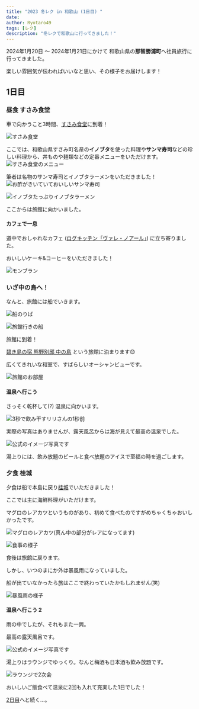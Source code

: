 ```yaml
---
title: "2023 冬レク in 和歌山 (1日目) "
date: 
author: Ryotaro49
tags: [レク]
description: "冬レクで和歌山に行ってきました！"
---
```


2024年1月20日 ～ 2024年1月21日にかけて
和歌山県の**那智勝浦町**へ社員旅行に行ってきました。

楽しい雰囲気が伝わればいいなと思い、その様子をお届けします！

## 1日目
### 昼食 すさみ食堂
車で向かうこと3時間、[すさみ食堂](https://tabelog.com/wakayama/A3004/A300403/30000335/)に到着！

![すさみ食堂](images/susami.jpg)

ここでは、和歌山県すさみ町名産の**イノブタ**を使った料理や**サンマ寿司**などの珍しい料理から、丼ものや麺類などの定番メニューをいただけます。
![すさみ食堂のメニュー](images/susami_menu.jpg)

筆者は名物のサンマ寿司とイノブタラーメンをいただきました！
![お酢がきいていておいしいサンマ寿司](images/sanmazushi.jpg)


![イノブタたっぷりイノブタラーメン](images/inobuta_ra-men.jpg)

ここからは旅館に向かいました。

#### カフェで一息

道中でおしゃれなカフェ ([ログキッチン「ヴァレ・ノアール」](https://www.inakagurashi-kushimoto.jp/sub04_05.html)) に立ち寄りました。

おいしいケーキ&コーヒーをいただきました！

![モンブラン](images/cake.jpg)

### いざ中の島へ！
なんと、旅館には船でいきます。

![船のりば](images/hune1.jpg)

![旅館行きの船](images/hune2.jpg)

旅館に到着！

[碧き島の宿 熊野別邸 中の島](https://kb-nakanoshima.jp/) という旅館に泊まります😊

広くてきれいな和室で、すばらしいオーシャンビューです。

![旅館のお部屋](images/ryokan.jpg)

#### 温泉へ行こう

さっそく乾杯して(?) 温泉に向かいます。

![3秒で飲み干すリリさんの1秒前](images/kanpai.jpg)

実際の写真はありませんが、露天風呂からは海が見えて最高の温泉でした。

![公式のイメージ写真です](images/onsen.jpg)

湯上りには、飲み放題のビールと食べ放題のアイスで至福の時を過ごします。

### 夕食 桂城

夕食は船で本島に戻り[桂城](https://tabelog.com/wakayama/A3005/A300502/30000173/)でいただきました！

ここでは主に海鮮料理がいただけます。

マグロのレアカツというものがあり、初めて食べたのですがめちゃくちゃおいしかったです。

![マグロのレアカツ(真ん中の部分がレアになってます)](images/rare_katsu.jpg)


![食事の様子](images/syokuzi.jpg)

食後は旅館に戻ります。

しかし、いつのまにか外は暴風雨になっていました。

船が出ていなかったら旅はここで終わっていたかもしれません(笑)

![暴風雨の様子](images/arashi.jpg)

#### 温泉へ行こう 2

雨の中でしたが、それもまた一興。

最高の露天風呂です。

![公式のイメージ写真です](images/onsen2.jpg)

湯上りはラウンジでゆっくり。なんと梅酒も日本酒も飲み放題です。

![ラウンジで2次会](images/nizikai.jpg)

おいしいご飯食べて温泉に2回も入れて充実した1日でした！

[2日目](https://mseeeen.msen.jp/2024-winter-recreation-in-wakayama-day2/)へと続く...。